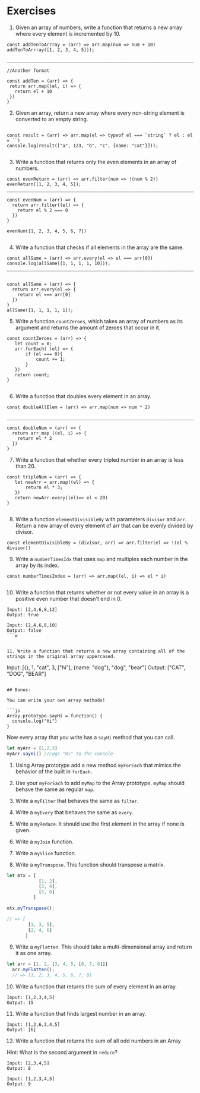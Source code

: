 # Exercises

1. Given an array of numbers, write a function that returns a new array where every element is incremented by 10.

```
const addTenToArrray = (arr) => arr.map(num => num + 10)
addTenToArrray([1, 2, 3, 4, 5]));

___________________________________________________________________________________________________

//Another format

const addTen = (arr) => {
 return arr.map((el, i) => {
   return el + 10
 })
}

```

2. Given an array, return a new array where every non-string element is converted to an empty string.

```

const result = (arr) => arr.map(el => typeof el === `string` ? el : el = ``)
console.log(result(["a", 123, "b", "c", {name: "cat"}]));


```

3. Write a function that returns only the even elements in an array of numbers.

```
const evenReturn = (arr) => arr.filter(num => !(num % 2))
evenReturn([1, 2, 3, 4, 5]);
__________________________________________________________________________________________________

const evenNum = (arr) => {
  return arr.filter((el) => {
    return el % 2 === 0
  })
}

evenNum([1, 2, 3, 4, 5, 6, 7])


```

4. Write a function that checks if all elements in the array are the same.

```
const allSame = (arr) => arr.every(el => el === arr[0])
console.log(allSame([1, 1, 1, 1, 10]));
___________________________________________________________________________________________________


const allSame = (arr) => {
  return arr.every(el => {
    return el === arr[0]
  })
}
allSame([1, 1, 1, 1, 1]);

```


5. Write a function `countZeroes`, which takes an array of numbers as its argument and returns the amount of zeroes that occur in it.

```
const countZeroes = (arr) => {
   let count = 0;
   arr.forEach( (el) => {
       if (el === 0){
           count += 1;
       }
   })
   return count;
}
   
```

6. Write a function that doubles every element in an array.

```
const doubleAllElem = (arr) => arr.map(num => num * 2)

___________________________________________________________________________________________________

const doubleNum = (arr) => {
  return arr.map ((el, i) => {
    return el * 2
  })
}

```


7. Write a function that whether every tripled number in an array is less than 20.

```
const tripleNum = (arr) => {
   let newArr = arr.map((el) => {
       return el * 3;
   })
   return newArr.every((el)=> el < 20)
}


```

8. Write a function `elementDivisibleBy` with parameters `divisor` and `arr`.  Return a new array of every element of arr that can be evenly divided by divisor.

```
const elementDivisibleBy = (divisor, arr) => arr.filter(el => !(el % divisor))

```

9. Write a `numberTimesIdx` that uses `map` and multiples each number in the array by its index.

```
const numberTimesIndex = (arr) => arr.map((el, i) => el * i)


```

10. Write a function that returns whether or not every value in an array is a positive even number that doesn't end in 0.

```
Input: [2,4,6,8,12]
Output: true

Input: [2,4,6,8,10]
Output: false
```w


11. Write a function that returns a new array containing all of the strings in the original array uppercased.

```
Input: [{}, 1, "cat", 3, ["hi"], {name: "dog"}, "dog", "bear"]
Output: ["CAT", "DOG", "BEAR"]
```

## Bonus:

You can write your own array methods!

```js
Array.prototype.sayHi = function() {
  console.log("Hi")
}
```

Now every array that you write has a `sayHi` method that you can call.

```js
let myArr = [1,2,3]
myArr.sayHi() //Logs "Hi" to the console
```


1. Using Array.prototype add a new method `myForEach` that mimics the behavior of the built in `forEach`.


2. Use your `myForEach` to add `myMap` to the Array prototype. `myMap` should behave the same as regular `map`.


3. Write a `myFilter` that behaves the same as `filter`.


4. Write a `myEvery` that behaves the same as `every`.


5. Write a `myReduce`. It should use the first element in the array if none is given.


6. Write a `myJoin` function.


7. Write a `mySlice` function.


8. Write a `myTranspose`. This function should transpose a matrix.


```js
let mtx = [
            [1, 2],
            [3, 4],
            [5, 6]
          ]

mtx.myTranspose();

// => [
        [1, 3, 5],
        [2, 4, 6]
       ]
```

9. Write a `myFlatten`. This should take a multi-dimensional array and return it as one array.

```js
let arr = [1, 2, [3, 4, 5, [6, 7, 8]]]
  arr.myFlatten();
  // => [1, 2, 3, 4, 5, 6, 7, 8]
```

10. Write a function that returns the sum of every element in an array.

```
Input: [1,2,3,4,5]
Output: 15
```

11. Write a function that finds largest number in an array.

```
Input: [1,2,6,3,4,5]
Output: [6]
```

12. Write a function that returns the sum of all odd numbers in an Array

Hint: What is the second argument in `reduce`?

```
Input: [2,3,4,5]
Output: 8

Input: [1,2,3,4,5]
Output: 9
```
